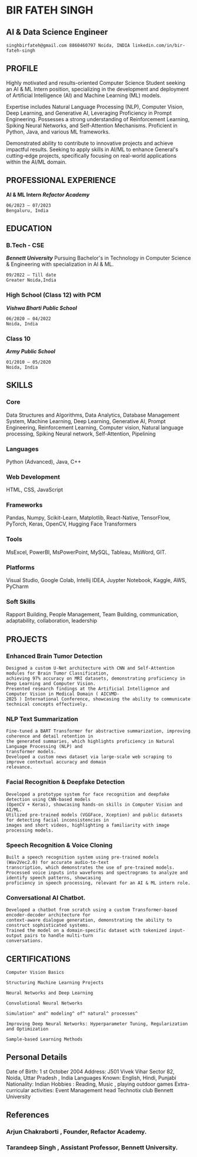 
# BIR FATEH SINGH

## AI & Data Science Engineer

```
singhbirfateh@gmail.com 8860460797 Noida, INDIA linkedin.com/in/bir-fateh-singh
```
## PROFILE

Highly motivated and results-oriented Computer Science Student seeking an AI & ML Intern position,
specializing in the development and deployment of Artificial Intelligence (AI) and Machine Learning (ML)
models.

Expertise includes Natural Language Processing (NLP), Computer Vision, Deep Learning, and Generative AI,
Leveraging Proficiency in Prompt Engineering. Possesses a strong understanding of Reinforcement Learning,
Spiking Neural Networks, and Self-Attention Mechanisms. Proficient in Python, Java, and various ML
frameworks.

Demonstrated ability to contribute to innovative projects and achieve impactful results. Seeking to apply skills
in AI/ML to enhance General's cutting-edge projects, specifically focusing on real-world applications within
the AI/ML domain.

## PROFESSIONAL EXPERIENCE

**AI & ML Intern**
**_Refactor Academy_**
```
06/2023 – 07/2023
Bengaluru, India
```

## EDUCATION

### B.Tech - CSE

**_Bennett University_**
Pursuing Bachelor's in Technology in Computer Science & Engineering
with specialization in AI & ML.
```
09/2022 – Till date
Greater Noida,India
```

### High School (Class 12) with PCM

**_Vishwa Bharti Public School_**
```
06/2020 – 04/2022
Noida, India
```

### Class 10

**_Army Public School_**
```
01/2010 – 05/2020
Noida, India
```

## SKILLS
### Core

Data Structures and Algorithms, Data Analytics, Database Management System, Machine Learning, Deep
Learning, Generative AI, Prompt Engineering, Reinforcement Learning, Computer vision, Natural language
processing, Spiking Neural network, Self-Attention, Pipelining

### Languages

Python (Advanced), Java, C++

### Web Development

HTML, CSS, JavaScript

### Frameworks

Pandas, Numpy, Scikit-Learn, Matplotlib, React-Native, TensorFlow, PyTorch, Keras, OpenCV, Hugging Face
Transformers

### Tools

MsExcel, PowerBI, MsPowerPoint, MySQL, Tableau, MsWord, GIT.

### Platforms

Visual Studio, Google Colab, Intellij IDEA, Juypter Notebook, Kaggle, AWS, PyCharm

### Soft Skills

Rapport Building, People Management, Team Building, communication, adaptability, collaboration, leadership


## PROJECTS

### Enhanced Brain Tumor Detection

```
Designed a custom U-Net architecture with CNN and Self-Attention modules for Brain Tumor Classification,
achieving 97% accuracy on MRI datasets, demonstrating proficiency in Deep Learning and Computer Vision.
Presented research findings at the Artificial Intelligence and Computer Vision in Medical Domain ( AICVMD-
2025 ) International Conference, showcasing the ability to communicate technical concepts effectively.
```
### NLP Text Summarization

```
Fine-tuned a BART Transformer for abstractive summarization, improving coherence and detail retention in
the generated summaries, which highlights proficiency in Natural Language Processing (NLP) and
transformer models.
Developed a custom news dataset via large-scale web scraping to improve contextual accuracy and domain
relevance.
```
### Facial Recognition & Deepfake Detection

```
Developed a prototype system for face recognition and deepfake detection using CNN-based models
(OpenCV + Keras), showcasing hands-on skills in Computer Vision and AI/ML.
Utilized pre-trained models (VGGFace, Xception) and public datasets for detecting facial inconsistencies in
images and short videos, highlighting a familiarity with image processing models.
```
### Speech Recognition & Voice Cloning

```
Built a speech recognition system using pre-trained models (Wav2Vec2.0) for accurate audio-to-text
transcription, which demonstrates the use of pre-trained models.
Processed voice inputs into waveforms and spectrograms to analyze and identify speech patterns, showcasing
proficiency in speech processing, relevant for an AI & ML intern role.
```
### Conversational AI Chatbot.

```
Developed a chatbot from scratch using a custom Transformer-based encoder-decoder architecture for
context-aware dialogue generation, demonstrating the ability to construct sophisticated systems.
Trained the model on a domain-specific dataset with tokenized input-output pairs to handle multi-turn
conversations.
```
## CERTIFICATIONS

```
Computer Vision Basics
```
```
Structuring Machine Learning Projects
```
```
Neural Networks and Deep Learning
```
```
Convolutional Neural Networks
```
```
Simulation^ and^ modeling^ of^ natural^ processes^
```
```
Improving Deep Neural Networks: Hyperparameter Tuning, Regularization and Optimization
```
```
Sample-based Learning Methods
```
## Personal Details

Date of Birth: 1 st October 2004
Address: J501 Vivek Vihar Sector 82, Noida, Uttar Pradesh , India
Languages Known: English, Hindi, Punjabi
Nationality: Indian
Hobbies : Reading, Music , playing outdoor games
Extra-curricular activities: Event Management head Technotix club Bennett University

## References

### Arjun Chakraborti , Founder, Refactor Academy.

### Tarandeep Singh , Assistant Professor, Bennett University.



